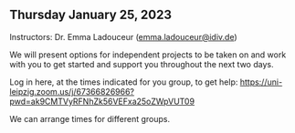 
## Thursday January 25, 2023

Instructors: Dr. Emma Ladouceur (emma.ladouceur@idiv.de)

We will present options for independent projects to be taken on and work with you to get started and support you throughout the next two days.

Log in here, at the times indicated for you group, to get help: 
https://uni-leipzig.zoom.us/j/67366826966?pwd=ak9CMTVyRFNhZk56VEFxa25oZWpVUT09

We can arrange times for different groups.